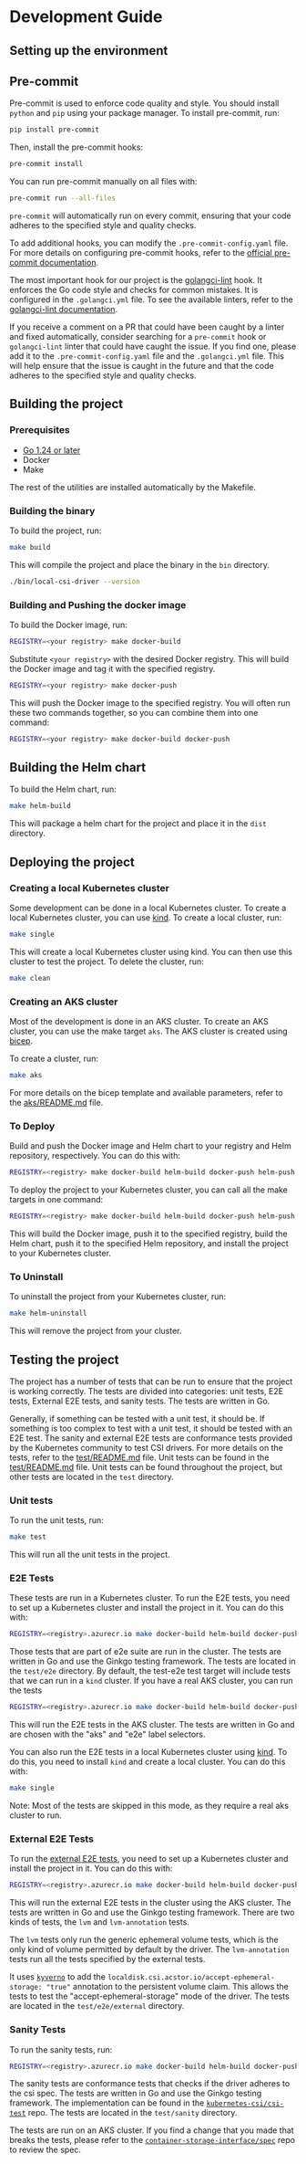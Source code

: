 # Development Guide

## Setting up the environment

## Pre-commit

Pre-commit is used to enforce code quality and style. You should install
`python` and `pip` using your package manager. To install pre-commit, run:

```sh
pip install pre-commit
```

Then, install the pre-commit hooks:

```sh
pre-commit install
```

You can run pre-commit manually on all files with:

```sh
pre-commit run --all-files
```

`pre-commit` will automatically run on every commit, ensuring that your code
adheres to the specified style and quality checks.

To add additional hooks, you can modify the `.pre-commit-config.yaml` file.
For more details on configuring pre-commit hooks, refer to the
[official pre-commit documentation][pre-commit].

The most important hook for our project is the [golangci-lint] hook. It enforces
the Go code style and checks for common mistakes. It is configured in the
`.golangci.yml` file. To see the available linters, refer to the [golangci-lint
documentation].

If you receive a comment on a PR that could have been caught by a linter and
fixed automatically, consider searching for a `pre-commit` hook or `golangci-lint`
linter that could have caught the issue. If you find one, please add it to the
`.pre-commit-config.yaml` file and the `.golangci.yml` file. This will help ensure
that the issue is caught in the future and that the code adheres to the
specified style and quality checks.

## Building the project

### Prerequisites

- [Go 1.24 or later](https://go.dev/dl/)
- Docker
- Make

The rest of the utilities are installed automatically by the Makefile.

### Building the binary

To build the project, run:

```sh
make build
```

This will compile the project and place the binary in the `bin` directory.

```sh
./bin/local-csi-driver --version
```

### Building and Pushing the docker image

To build the Docker image, run:

```sh
REGISTRY=<your registry> make docker-build
```

Substitute `<your registry>` with the desired Docker registry. This will build the
Docker image and tag it with the specified registry.

```sh
REGISTRY=<your registry> make docker-push
```

This will push the Docker image to the specified registry. You will often run
these two commands together, so you can combine them into one command:

```sh
REGISTRY=<your registry> make docker-build docker-push
```

## Building the Helm chart

To build the Helm chart, run:

```sh
make helm-build
```

This will package a helm chart for the project and place it in the `dist`
directory.

## Deploying the project

### Creating a local Kubernetes cluster

Some development can be done in a local Kubernetes cluster. To create a local
Kubernetes cluster, you can use [kind]. To create a local cluster, run:

```sh
make single
```

This will create a local Kubernetes cluster using kind. You can then use this
cluster to test the project. To delete the cluster, run:

```sh
make clean
```

### Creating an AKS cluster

Most of the development is done in an AKS cluster. To create an AKS cluster,
you can use the make target `aks`. The AKS cluster is created using [bicep].

To create a cluster, run:

```sh
make aks
```

For more details on the bicep template and available parameters, refer to the
[aks/README.md](./deploy/README.md) file.

### To Deploy

Build and push the Docker image and Helm chart to your registry and Helm
repository, respectively. You can do this with:

```sh
REGISTRY=<registry> make docker-build helm-build docker-push helm-push
```

To deploy the project to your Kubernetes cluster, you can call all the make targets
in one command:

```sh
REGISTRY=<registry> make docker-build helm-build docker-push helm-push helm-install
```

This will build the Docker image, push it to the specified registry, build the
Helm chart, push it to the specified Helm repository, and install the project to
your Kubernetes cluster.

### To Uninstall

To uninstall the project from your Kubernetes cluster, run:

```sh
make helm-uninstall
```

This will remove the project from your cluster.

## Testing the project

The project has a number of tests that can be run to ensure that the project is
working correctly. The tests are divided into categories: unit tests, E2E tests,
External E2E tests, and sanity tests. The tests are written in Go.

Generally, if something can be tested with a unit test, it should be. If
something is too complex to test with a unit test, it should be tested with an
E2E test. The sanity and external E2E tests are conformance tests provided by
the Kubernetes community to test CSI drivers. For more details on the tests,
refer to the [test/README.md](./test/README.md) file. Unit tests can be found in
the [test/README.md](./test/README.md) file. Unit tests can be found throughout
the project, but other tests are located in the `test` directory.

### Unit tests

To run the unit tests, run:

```sh
make test
```

This will run all the unit tests in the project.

### E2E Tests

These tests are run in a Kubernetes cluster. To run the E2E tests, you need to
set up a Kubernetes cluster and install the project in it. You can do this with:

```sh
REGISTRY=<registry>.azurecr.io make docker-build helm-build docker-push helm-push test-e2e
```

Those tests that are part of e2e suite are run in the cluster. The tests are
written in Go and use the Ginkgo testing framework. The tests are located in the
`test/e2e` directory. By default, the test-e2e test target will include tests
that we can run in a `kind` cluster. If you have a real AKS cluster, you can run
the tests

```sh
REGISTRY=<registry>.azurecr.io make docker-build helm-build docker-push helm-push test-e2e-aks
```

This will run the E2E tests in the AKS cluster. The tests are written in Go and
are chosen with the "aks" and "e2e" label selectors.

You can also run the E2E tests in a local Kubernetes cluster using [kind]. To do
this, you need to install `kind` and create a local cluster. You can do this
with:

```sh
make single
```

Note: Most of the tests are skipped in this mode, as they require a real aks
cluster to run.

### External E2E Tests

To run the [external E2E tests], you need to set up a Kubernetes cluster and
install the project in it. You can do this with:

```sh
REGISTRY=<registry>.azurecr.io make docker-build helm-build docker-push helm-push test-e2e-aks
```

This will run the external E2E tests in the cluster using the AKS cluster. The
tests are written in Go and use the Ginkgo testing framework. There are two
kinds of tests, the `lvm` and `lvm-annotation` tests.

The `lvm` tests only run the generic ephemeral volume tests, which is the only
kind of volume permitted by default by the driver. The `lvm-annotation` tests
run all the tests specified by the external tests.

It uses [`kyverno`][kyverno] to add the
`localdisk.csi.acstor.io/accept-ephemeral-storage: "true"` annotation to the
persistent volume claim. This allows the tests to test the
"accept-ephemeral-storage" mode of the driver. The tests are located in the
`test/e2e/external` directory.

### Sanity Tests

To run the sanity tests, run:

```sh
REGISTRY=<registry>.azurecr.io make docker-build helm-build docker-push helm-push test-sanity
```

The sanity tests are conformance tests that checks if the driver adheres to the
csi spec. The tests are written in Go and use the Ginkgo testing framework. The
implementation can be found in the  [`kubernetes-csi/csi-test`][csi-test] repo.
The tests are located in the `test/sanity` directory.

The tests are run on an AKS cluster. If you find a change that you made that
breaks the tests, please refer to the
[`container-storage-interface/spec`][csi-spec] repo to review the spec.

[pre-commit]: https://pre-commit.com
[golangci-lint]: https://github.com/golangci/golangci-lint
[golangci-lint documentation]: https://golangci-lint.run/usage/configuration
[bicep]: https://learn.microsoft.com/en-us/azure/azure-resource-manager/bicep/overview?tabs=bicep
[kind]: https://kind.sigs.k8s.io
[external E2E tests]: https://github.com/kubernetes/kubernetes/tree/master/test/e2e/storage/external
[kyverno]: https://github.com/kyverno/kyverno
[csi-test]: https://github.com/kubernetes-csi/csi-test
[csi-spec]: https://github.com/container-storage-interface/spec
